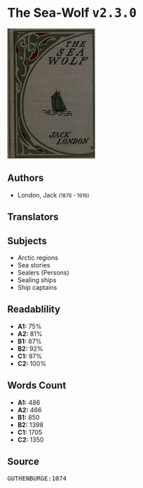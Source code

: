 # The Sea-Wolf <kbd>v2.3.0</kbd>

![](./cover.medium.jpg "")

## Authors


 - London, Jack <small>(1876 - 1916)</small>

## Translators



## Subjects


 - Arctic regions
 - Sea stories
 - Sealers (Persons)
 - Sealing ships
 - Ship captains

## Readablility


 - **A1:** 75%
 - **A2:** 81%
 - **B1:** 87%
 - **B2:** 92%
 - **C1:** 97%
 - **C2:** 100%

## Words Count


 - **A1:** 486
 - **A2:** 466
 - **B1:** 850
 - **B2:** 1398
 - **C1:** 1705
 - **C2:** 1350

## Source


<kbd>GUTHENBURGE:1074</kbd>
